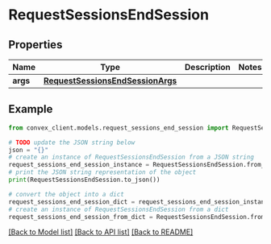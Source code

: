# RequestSessionsEndSession


## Properties

Name | Type | Description | Notes
------------ | ------------- | ------------- | -------------
**args** | [**RequestSessionsEndSessionArgs**](RequestSessionsEndSessionArgs.md) |  | 

## Example

```python
from convex_client.models.request_sessions_end_session import RequestSessionsEndSession

# TODO update the JSON string below
json = "{}"
# create an instance of RequestSessionsEndSession from a JSON string
request_sessions_end_session_instance = RequestSessionsEndSession.from_json(json)
# print the JSON string representation of the object
print(RequestSessionsEndSession.to_json())

# convert the object into a dict
request_sessions_end_session_dict = request_sessions_end_session_instance.to_dict()
# create an instance of RequestSessionsEndSession from a dict
request_sessions_end_session_from_dict = RequestSessionsEndSession.from_dict(request_sessions_end_session_dict)
```
[[Back to Model list]](../README.md#documentation-for-models) [[Back to API list]](../README.md#documentation-for-api-endpoints) [[Back to README]](../README.md)


